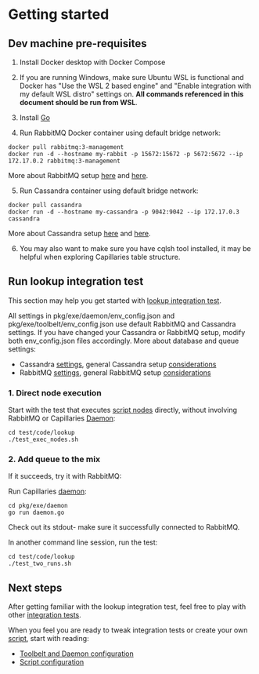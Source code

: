 # Getting started

## Dev machine pre-requisites

1. Install Docker desktop with Docker Compose

2. If you are running Windows, make sure Ubuntu WSL is functional and Docker has "Use the WSL 2 based engine" and "Enable integration with my default WSL distro" settings on. **All commands referenced in this document should be run from WSL**. 
   
3. Install [Go](https://go.dev)

4. Run RabbitMQ Docker container using default bridge network:
```
docker pull rabbitmq:3-management 
docker run -d --hostname my-rabbit -p 15672:15672 -p 5672:5672 --ip 172.17.0.2 rabbitmq:3-management
```

More about RabbitMQ setup [here](binconfig.md#amqp) and [here](glossary.md#rabbitmq-setup).

5. Run Cassandra container using default bridge network:
```
docker pull cassandra 
docker run -d --hostname my-cassandra -p 9042:9042 --ip 172.17.0.3 cassandra
```

More about Cassandra setup [here](binconfig.md#cassandra) and [here](glossary.md#cassandra-setup).

6. You may also want to make sure you have cqlsh tool installed, it may be helpful when exploring Capillaries table structure.

## Run lookup integration test

This section may help you get started with [lookup integration test](../test/code/lookup/README.md).

All settings in pkg/exe/daemon/env_config.json and pkg/exe/toolbelt/env_config.json use default RabbitMQ and Cassandra settings. If you have changed your Cassandra or RabbitMQ setup, modify both env_config.json files accordingly. More about database and queue settings:
- Cassandra [settings](binconfig.md#cassandra), general Cassandra setup [considerations](glossary.md#cassandra-setup)
- RabbitMQ [settings](binconfig.md#amqp), general RabbitMQ setup [considerations](glossary.md#rabbitmq-setup)

### 1. Direct node execution
Start with the test that executes [script nodes](glossary.md#script-node) directly, without involving RabbitMQ or Capillaries [Daemon](glossary.md#daemon):

```
cd test/code/lookup
./test_exec_nodes.sh
```

### 2. Add queue to the mix

If it succeeds, try it with RabbitMQ:

Run Capillaries [daemon](glossary.md#daemon):

```
cd pkg/exe/daemon
go run daemon.go
```

Check out its stdout- make sure it successfully connected to RabbitMQ.

In another command line session, run the test:

```
cd test/code/lookup
./test_two_runs.sh
```

## Next steps

After getting familiar with the lookup integration test, feel free to play with other [integration tests](testing.md#integration-tests).

When you feel you are ready to tweak integration tests or create your own [script](glossary.md#script), start with reading:
- [Toolbelt and Daemon configuration](binconfig.md)
- [Script configuration](scriptconfig.md)
